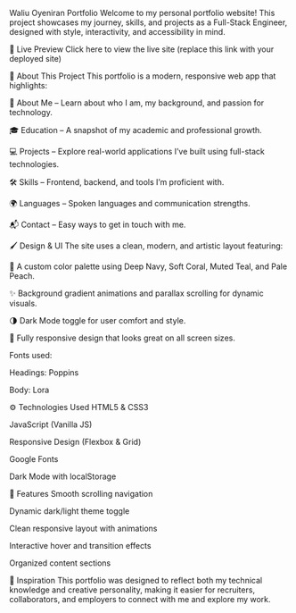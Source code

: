 Waliu Oyeniran Portfolio
Welcome to my personal portfolio website! This project showcases my journey, skills, and projects as a Full-Stack Engineer, designed with style, interactivity, and accessibility in mind.

🌟 Live Preview
Click here to view the live site (replace this link with your deployed site)

📌 About This Project
This portfolio is a modern, responsive web app that highlights:

👤 About Me – Learn about who I am, my background, and passion for technology.

🎓 Education – A snapshot of my academic and professional growth.

💻 Projects – Explore real-world applications I’ve built using full-stack technologies.

🛠️ Skills – Frontend, backend, and tools I’m proficient with.

🌍 Languages – Spoken languages and communication strengths.

📬 Contact – Easy ways to get in touch with me.

🖌️ Design & UI
The site uses a clean, modern, and artistic layout featuring:

🎨 A custom color palette using Deep Navy, Soft Coral, Muted Teal, and Pale Peach.

✨ Background gradient animations and parallax scrolling for dynamic visuals.

🌗 Dark Mode toggle for user comfort and style.

📱 Fully responsive design that looks great on all screen sizes.

Fonts used:

Headings: Poppins

Body: Lora

⚙️ Technologies Used
HTML5 & CSS3

JavaScript (Vanilla JS)

Responsive Design (Flexbox & Grid)

Google Fonts

Dark Mode with localStorage

🚀 Features
Smooth scrolling navigation

Dynamic dark/light theme toggle

Clean responsive layout with animations

Interactive hover and transition effects

Organized content sections

🧠 Inspiration
This portfolio was designed to reflect both my technical knowledge and creative personality, making it easier for recruiters, collaborators, and employers to connect with me and explore my work.

